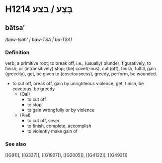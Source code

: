 # H1214 בָּצַע / בצע

## bâtsaʻ

_(baw-tsah' | baw-TSA | ba-TSA)_

### Definition

verb; a primitive root; to break off, i.e., (usually) plunder; figuratively, to finish, or (intransitively) stop; (be) covet(-ous), cut (off), finish, fulfill, gain (greedily), get, be given to (covetousness), greedy, perform, be wounded.

- to cut off, break off, gain by unrighteous violence, get, finish, be covetous, be greedy
    - (Qal)
        - to cut off
        - to stop
        - to gain wrongfully or by violence
    - (Piel)
        - to cut off, sever
        - to finish, complete, accomplish
        - to violently make gain of
### See also

[[G91]], [[G337]], [[G1907]], [[G2005]], [[G4122]], [[G4931]]

